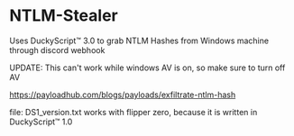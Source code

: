 # NTLM-Stealer
Uses DuckyScript™ 3.0 to grab NTLM Hashes from Windows machine through discord webhook

UPDATE: This can't work while windows AV is on, so make sure to turn off AV


https://payloadhub.com/blogs/payloads/exfiltrate-ntlm-hash

file: DS1_version.txt works with flipper zero, because it is written in DuckyScript™ 1.0